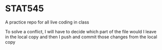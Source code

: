 # STAT545

A practice repo for all live coding in class

To solve a conflict, I will have to decide which part of the file would I leave in the local copy and then I push and commit those changes from the local copy

